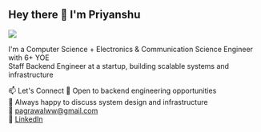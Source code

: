 ## Hey there 👋 I'm Priyanshu

![](https://komarev.com/ghpvc/?username=priykumar)

I'm a Computer Science + Electronics & Communication Science Engineer with 6+ YOE  
Staff Backend Engineer at a startup, building scalable systems and infrastructure  

<!--
**priykumar/priykumar** is a ✨ _special_ ✨ repository because its `README.md` (this file) appears on your GitHub profile.
Staff Backend Engineer building scalable systems and infrastructure

Here are some ideas to get you started:

- 🔭 I’m currently working on ...
- 🌱 I’m currently learning ...
- 👯 I’m looking to collaborate on ...
- 🤔 I’m looking for help with ...
- 💬 Ask me about ...
- 📫 How to reach me: ...
- 😄 Pronouns: ...
- ⚡ Fun fact: ...
-->
📫 Let's Connect
💼 Open to backend engineering opportunities  
🤝 Always happy to discuss system design and infrastructure  
📧 pagrawalww@gmail.com  
💼 [LinkedIn](https://www.linkedin.com/in/priykumar/)  
